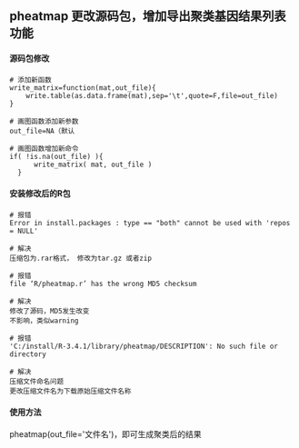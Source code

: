 ## pheatmap 更改源码包，增加导出聚类基因结果列表功能

#### 源码包修改

    # 添加新函数
    write_matrix=function(mat,out_file){
        write.table(as.data.frame(mat),sep='\t',quote=F,file=out_file)
    }
    
    # 画图函数添加新参数
    out_file=NA（默认
    
    # 画图函数增加新命令
    if( !is.na(out_file) ){
          write_matrix( mat, out_file )
      }
      
#### 安装修改后的R包

    # 报错
    Error in install.packages : type == "both" cannot be used with 'repos = NULL'
    
    # 解决
    压缩包为.rar格式， 修改为tar.gz 或者zip
    
    # 报错
    file ‘R/pheatmap.r’ has the wrong MD5 checksum
    
    # 解决
    修改了源码，MD5发生改变
    不影响，类似warning
    
    # 报错
    'C:/install/R-3.4.1/library/pheatmap/DESCRIPTION': No such file or directory
    
    # 解决
    压缩文件命名问题
    更改压缩文件名为下载原始压缩文件名称
    
#### 使用方法

pheatmap(out_file='文件名')，即可生成聚类后的结果






